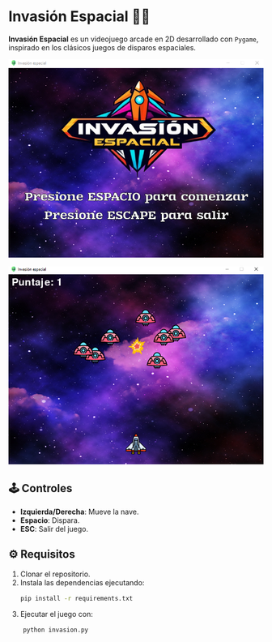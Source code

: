 # Invasión Espacial 🚀👾
**Invasión Espacial** es un videojuego arcade en 2D desarrollado con `Pygame`, inspirado en los clásicos juegos de disparos espaciales.

![](images/MenuJuegoScreen.png)

![](images/JuegoScreen.png)

## 🕹️ Controles
- **Izquierda/Derecha**: Mueve la nave.
- **Espacio**: Dispara.
- **ESC**: Salir del juego.

## ⚙️ Requisitos
1. Clonar el repositorio.
2. Instala las dependencias ejecutando:
   ```bash
   pip install -r requirements.txt
3. Ejecutar el juego con:
```bash
    python invasion.py
```